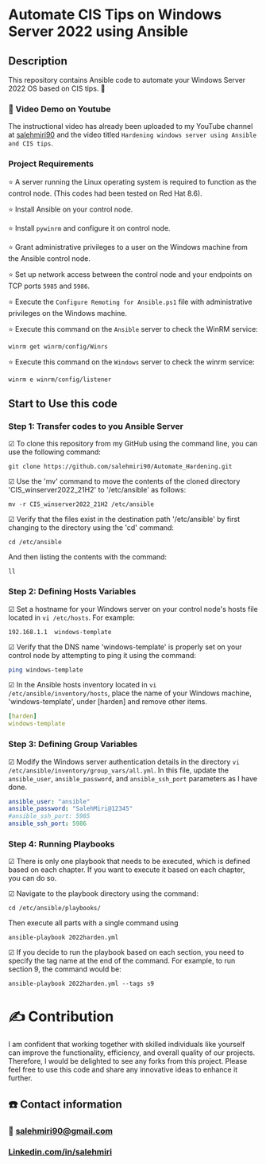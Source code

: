 # Automate CIS Tips on Windows Server 2022 using Ansible
## Description
This repository contains Ansible code to automate your Windows Server 2022 OS based on CIS tips. 🚀

### 🎥 Video Demo on Youtube
The instructional video has already been uploaded to my YouTube channel at [salehmiri90](https://youtube.com/salehmiri90) and the video titled `Hardening windows server using Ansible and CIS tips`.

### Project Requirements
⭐ A server running the Linux operating system is required to function as the control node. (This codes had been tested on Red Hat 8.6).

⭐ Install Ansible on your control node.

⭐ Install `pywinrm` and configure it on control node.

⭐ Grant administrative privileges to a user on the Windows machine from the Ansible control node.

⭐ Set up network access between the control node and your endpoints on TCP ports `5985` and `5986`.

⭐ Execute the `Configure Remoting for Ansible.ps1` file with administrative privileges on the Windows machine.

⭐ Execute this command on the `Ansible` server to check the WinRM service: 
````
winrm get winrm/config/Winrs
````

⭐ Execute this command on the `Windows` server to check the winrm service: 
````
winrm e winrm/config/listener
````

## Start to Use this code
### Step 1: Transfer codes to you Ansible Server
&#9745; To clone this repository from my GitHub using the command line, you can use the following command:
````
git clone https://github.com/salehmiri90/Automate_Hardening.git
````

&#9745; Use the 'mv' command to move the contents of the cloned directory 'CIS_winserver2022_21H2' to '/etc/ansible' as follows: 
````
mv -r CIS_winserver2022_21H2 /etc/ansible
````

&#9745; Verify that the files exist in the destination path '/etc/ansible' by first changing to the directory using the 'cd' command: 
````
cd /etc/ansible
````
And then listing the contents with the command: 
````
ll
````

### Step 2: Defining Hosts Variables
&#9745; Set a hostname for your Windows server on your control node's hosts file located in `vi /etc/hosts`. For example:
````
192.168.1.1  windows-template
````

&#9745; Verify that the DNS name 'windows-template' is properly set on your control node by attempting to ping it using the command:
````sh
ping windows-template
````

&#9745; In the Ansible hosts inventory located in `vi /etc/ansible/inventory/hosts`, place the name of your Windows machine, 'windows-template', under [harden] and remove other items.
````yml
[harden]
windows-template
````

### Step 3: Defining Group Variables
&#9745; Modify the Windows server authentication details in the directory `vi /etc/ansible/inventory/group_vars/all.yml`. In this file, update the `ansible_user`, `ansible_password`, and `ansible_ssh_port` parameters as I have done.
````yml
ansible_user: "ansible"
ansible_password: "SalehMiri@12345"
#ansible_ssh_port: 5985
ansible_ssh_port: 5986
````

### Step 4: Running Playbooks 
&#9745; There is only one playbook that needs to be executed, which is defined based on each chapter. If you want to execute it based on each chapter, you can do so.

&#9745; Navigate to the playbook directory using the command:
````
cd /etc/ansible/playbooks/
````
Then execute all parts with a single command using 
````
ansible-playbook 2022harden.yml
````

&#9745; If you decide to run the playbook based on each section, you need to specify the tag name at the end of the command. For example, to run section 9, the command would be:
````
ansible-playbook 2022harden.yml --tags s9
````

# ✍️ Contribution
I am confident that working together with skilled individuals like yourself can improve the functionality, efficiency, and overall quality of our projects. Therefore, I would be delighted to see any forks from this project. Please feel free to use this code and share any innovative ideas to enhance it further.

## ☎️ Contact information
### 📧 salehmiri90@gmail.com
### [Linkedin.com/in/salehmiri](https://www.linkedin.com/in/salehmiri)

